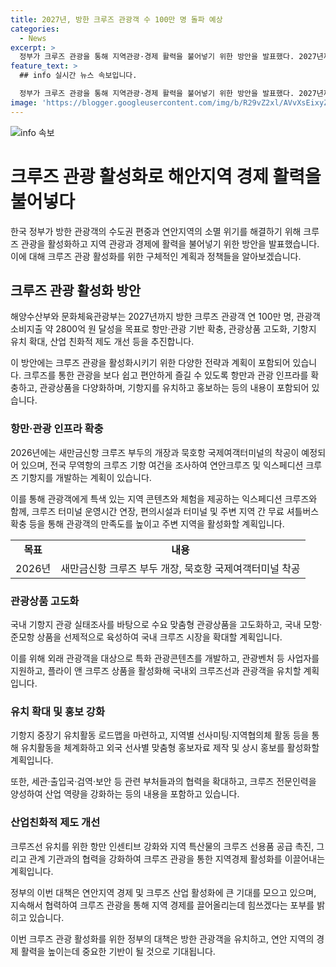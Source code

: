 ```yaml
---
title: 2027년, 방한 크루즈 관광객 수 100만 명 돌파 예상
categories:
  - News
excerpt: >
  정부가 크루즈 관광을 통해 지역관광·경제 활력을 불어넣기 위한 방안을 발표했다. 2027년까지 방한 크루즈 관광객을 연 100만 명, 관광객 소비지출을 약 2800억 원으로 목표로 설정하고, 항만·관광 기반 확충, 관광상품 고도화, 기항지 유치 확대, 산업 친화적 제도 개선 등을 추진할 계획이다. 정책에는 항만·관광 인프라 확충, 관광상품 고도화, 유치 확대 및 홍보 강화, 산업친화적 제도 개선 등이 포함되어 있다. 이를 통해 연안 지역 소멸 위기를 해결하고 지역경제를 활성화할 것으로 기대된다. (출처: 정책브리핑)
feature_text: >
  ## info 실시간 뉴스 속보입니다.

  정부가 크루즈 관광을 통해 지역관광·경제 활력을 불어넣기 위한 방안을 발표했다. 2027년까지 방한 크루즈 관광객을 연 100만 명, 관광객 소비지출을 약 2800억 원으로 목표로 설정하고, 항만·관광 기반 확충, 관광상품 고도화, 기항지 유치 확대, 산업 친화적 제도 개선 등을 추진할 계획이다. 정책에는 항만·관광 인프라 확충, 관광상품 고도화, 유치 확대 및 홍보 강화, 산업친화적 제도 개선 등이 포함되어 있다. 이를 통해 연안 지역 소멸 위기를 해결하고 지역경제를 활성화할 것으로 기대된다. (출처: 정책브리핑)
image: 'https://blogger.googleusercontent.com/img/b/R29vZ2xl/AVvXsEixyZcFfHzMRdzZMjFBmAUKJYCLCGyLL1o632UiGVXcaFdKo_bkvkuCioo0uUKlGfBVcT3P84aROyZIXSBEx3Aw5nCQ3pTgDom1WDC4m8eifvWiAmWEEVb4x6G_l8C0QH225ldMjyaFvpxGEBGNO37VmDTDMHGhJPq73UglMfDca1-0aw/s1600/blogspot.png'
---
```


<p><img src="https://blogger.googleusercontent.com/img/b/R29vZ2xl/AVvXsEixyZcFfHzMRdzZMjFBmAUKJYCLCGyLL1o632UiGVXcaFdKo_bkvkuCioo0uUKlGfBVcT3P84aROyZIXSBEx3Aw5nCQ3pTgDom1WDC4m8eifvWiAmWEEVb4x6G_l8C0QH225ldMjyaFvpxGEBGNO37VmDTDMHGhJPq73UglMfDca1-0aw/s1600/blogspot.png" alt="info 속보" /></p>

<h1>크루즈 관광 활성화로 해안지역 경제 활력을 불어넣다</h1>

<p>한국 정부가 방한 관광객의 수도권 편중과 연안지역의 소멸 위기를 해결하기 위해 크루즈 관광을 활성화하고 지역 관광과 경제에 활력을 불어넣기 위한 방안을 발표했습니다. 이에 대해 크루즈 관광 활성화를 위한 구체적인 계획과 정책들을 알아보겠습니다.</p>

<h2>크루즈 관광 활성화 방안</h2>

<p data-ke-size="size16">해양수산부와 문화체육관광부는 2027년까지 방한 크루즈 관광객 연 100만 명, 관광객 소비지출 약 2800억 원 달성을 목표로 항만·관광 기반 확충, 관광상품 고도화, 기항지 유치 확대, 산업 친화적 제도 개선 등을 추진합니다.</p>

<p>이 방안에는 크루즈 관광을 활성화시키기 위한 다양한 전략과 계획이 포함되어 있습니다. 크루즈를 통한 관광을 보다 쉽고 편안하게 즐길 수 있도록 항만과 관광 인프라를 확충하고, 관광상품을 다양화하며, 기항지를 유치하고 홍보하는 등의 내용이 포함되어 있습니다.</p>

<h3>항만·관광 인프라 확충</h3>

<p data-ke-size="size16">2026년에는 새만금신항 크루즈 부두의 개장과 묵호항 국제여객터미널의 착공이 예정되어 있으며, 전국 무역항의 크루즈 기항 여건을 조사하여 연안크루즈 및 익스페디션 크루즈 기항지를 개발하는 계획이 있습니다.</p>

<p>이를 통해 관광객에게 특색 있는 지역 콘텐츠와 체험을 제공하는 익스페디션 크루즈와 함께, 크루즈 터미널 운영시간 연장, 편의시설과 터미널 및 주변 지역 간 무료 셔틀버스 확충 등을 통해 관광객의 만족도를 높이고 주변 지역을 활성화할 계획입니다.</p>

<table>
  <tr>
    <td style="text-align: center; height: 17px;"><b>목표</b></td>
    <td style="text-align: center; height: 17px;"><b>내용</b></td>
  </tr>
  <tr>
    <td style="text-align: center; height: 17px;">2026년</td>
    <td style="text-align: center; height: 17px;">새만금신항 크루즈 부두 개장, 묵호항 국제여객터미널 착공</td>
  </tr>
</table>

<h3>관광상품 고도화</h3>

<p data-ke-size="size16">국내 기항지 관광 실태조사를 바탕으로 수요 맞춤형 관광상품을 고도화하고, 국내 모항·준모항 상품을 선제적으로 육성하여 국내 크루즈 시장을 확대할 계획입니다.</p>

<p>이를 위해 외래 관광객을 대상으로 특화 관광콘텐츠를 개발하고, 관광벤처 등 사업자를 지원하고, 플라이 앤 크루즈 상품을 활성화해 국내외 크루즈선과 관광객을 유치할 계획입니다.</p>

<h3>유치 확대 및 홍보 강화</h3>

<p data-ke-size="size16">기항지 중장기 유치활동 로드맵을 마련하고, 지역별 선사미팅·지역협의체 활동 등을 통해 유치활동을 체계화하고 외국 선사별 맞춤형 홍보자료 제작 및 상시 홍보를 활성화할 계획입니다.</p>

<p>또한, 세관·출입국·검역·보안 등 관련 부처들과의 협력을 확대하고, 크루즈 전문인력을 양성하여 산업 역량을 강화하는 등의 내용을 포함하고 있습니다.</p>

<h3>산업친화적 제도 개선</h3>

<p data-ke-size="size16">크루즈선 유치를 위한 항만 인센티브 강화와 지역 특산물의 크루즈 선용품 공급 촉진, 그리고 관계 기관과의 협력을 강화하여 크루즈 관광을 통한 지역경제 활성화를 이끌어내는 계획입니다.</p>

<p>정부의 이번 대책은 연안지역 경제 및 크루즈 산업 활성화에 큰 기대를 모으고 있으며, 지속해서 협력하여 크루즈 관광을 통해 지역 경제를 끌어올리는데 힘쓰겠다는 포부를 밝히고 있습니다.</p>

<p>이번 크루즈 관광 활성화를 위한 정부의 대책은 방한 관광객을 유치하고, 연안 지역의 경제 활력을 높이는데 중요한 기반이 될 것으로 기대됩니다.</p>

